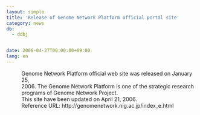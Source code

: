 ```yaml
---
layout: simple
title: 'Release of Genome Network Platform official portal site'
category: news
db:
  - ddbj


date: 2006-04-27T00:00:00+09:00
lang: en
---
```


<dd>Genome Network Platform official web site was released on January 25,<br> 2006. The Genome Network Platform is one of the strategic research<br> programs of Genome Network Project.<br> This site have been updated on April 21, 2006.
<dd>Reference URL: http://genomenetwork.nig.ac.jp/index_e.html</dd>
</dd>
